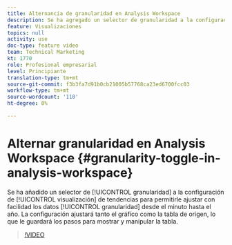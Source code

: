 ```yaml
---
title: Alternancia de granularidad en Analysis Workspace
description: Se ha agregado un selector de granularidad a la configuración de visualización de tendencias para permitirle ajustar con facilidad la granularidad de los datos desde el minuto hasta el año. La configuración ajusta el gráfico y la tabla de origen, lo que le guarda los pasos para mostrar y manipular la tabla.
feature: Visualizaciones
topics: null
activity: use
doc-type: feature video
team: Technical Marketing
kt: 1770
role: Profesional empresarial
level: Principiante
translation-type: tm+mt
source-git-commit: f3b3fa7d91b0cb21005b57768ca23ed6700fcc03
workflow-type: tm+mt
source-wordcount: '110'
ht-degree: 0%

---
```



#  Alternar granularidad en Analysis Workspace  {#granularity-toggle-in-analysis-workspace}

Se ha añadido un selector de [!UICONTROL granularidad] a la configuración de [!UICONTROL visualización] de tendencias para permitirle ajustar con facilidad los datos [!UICONTROL granularidad] desde el minuto hasta el año. La configuración ajustará tanto el gráfico como la tabla de origen, lo que le guardará los pasos para mostrar y manipular la tabla.

>[!VIDEO](https://video.tv.adobe.com/v/23548/?quality=12)
